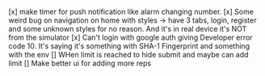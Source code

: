 [x] make timer for push notification like alarm changing number. 
[x] Some weird bug on navigation on home with styles -> have 3 tabs, login, register and some unknown styles for no reason. And it's in real device it's NOT from the simulator
[x] Can't login with google auth giving Developer error code 10. It's saying it's something with SHA-1 Fingerprint and something with the env
[] WHen limit is reached to hide submit and maybe can add limit
[] Make better ui for adding more reps
